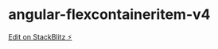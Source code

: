 # angular-flexcontaineritem-v4

[Edit on StackBlitz ⚡️](https://stackblitz.com/edit/angular-flexcontaineritem-v4)